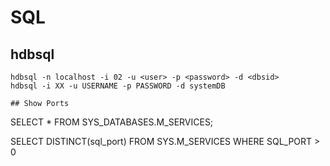 # SQL

## hdbsql

```
hdbsql -n localhost -i 02 -u <user> -p <password> -d <dbsid>
hdbsql -i XX -u USERNAME -p PASSWORD -d systemDB

## Show Ports

```
SELECT * FROM SYS_DATABASES.M_SERVICES;

SELECT DISTINCT(sql_port) FROM SYS.M_SERVICES WHERE SQL_PORT > 0
```